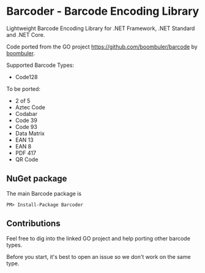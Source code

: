 # Barcoder - Barcode Encoding Library

Lightweight Barcode Encoding Library for .NET Framework, .NET Standard and .NET Core.

Code ported from the GO project https://github.com/boombuler/barcode by [boombuler](https://github.com/boombuler).

Supported Barcode Types:

* Code128

To be ported:

* 2 of 5
* Aztec Code
* Codabar
* Code 39
* Code 93
* Data Matrix
* EAN 13
* EAN 8
* PDF 417
* QR Code

## NuGet package

The main Barcode package is 

    PM> Install-Package Barcoder
    
## Contributions

Feel free to dig into the linked GO project and help porting other barcode types.

Before you start, it's best to open an issue so we don't work on the same type.
